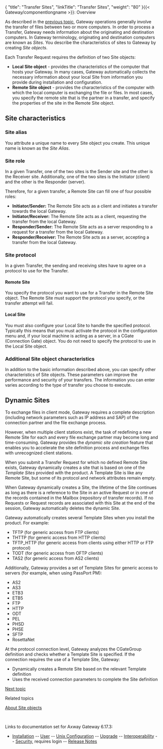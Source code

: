 {
    "title": "Transfer Sites",
    "linkTitle": "Transfer Sites",
    "weight": "80"
}{{< Gateway/componentlongname  >}}: Overview

As described in the [previous topic](../ov_file_transfers), Gateway operations generally involve the transfer of files between two or more computers. In order to process a Transfer, Gateway needs information about the originating and destination computers. In Gateway terminology, originating and destination computers are known as *Sites*. You describe the characteristics of sites to Gateway by creating *Site objects*.

Each Transfer Request requires the definition of two Site objects:

-   **Local Site object** - provides the characteristics of the computer that hosts your Gateway. In many cases, Gateway automatically collects the necessary information about your local Site from information you provide during installation and configuration.
-   <span style="font-weight: bold;">Remote Site object</span> - provides the characteristics of the computer with which the local computer is exchanging the file or files. In most cases, you specify the remote site that is the partner in a transfer, and specify the properties of the site in the Remote Site object.

## Site characteristics

### Site alias

You attribute a unique name to every Site object you create. This unique name is known as the <span style="font-style: italic;">Site Alias</span>.

### Site role

In a given Transfer, one of the two sites is the Sender site and the other is the Receiver site. Additionally, one of the two sites is the Initiator (client) and the other is the Responder (server).

Therefore, for a given transfer, a Remote Site can fill one of four possible roles:

-   <span style="font-weight: bold;">Initiator/Sender:</span> The Remote Site acts as a client and initiates a transfer towards the local Gateway.
-   <span style="font-weight: bold;">Initiator/Receiver:</span> The Remote Site acts as a client, requesting the transfer from the local Gateway.
-   <span style="font-weight: bold;">Responder/Sender:</span> The Remote Site acts as a server responding to a request for a transfer from the local Gateway.
-   <span style="font-weight: bold;">Responder/Receiver:</span> The Remote Site acts as a server, accepting a transfer from the local Gateway.

### Site protocol

In a given Transfer, the sending and receiving sites have to agree on a protocol to use for the Transfer.

#### Remote Site

You specify the protocol you want to use for a Transfer in the Remote Site object. The Remote Site must support the protocol you specify, or the transfer attempt will fail.

#### Local Site

You must also configure your Local Site to handle the specified protocol. Typically this means that you must activate the protocol in the configuration menu and, if your local machine is acting as a server, in a CGate (Connection Gate) object. You do not need to specify the protocol to use in the Local Site object.

### Additional Site object characteristics

In addition to the basic information described above, you can specify other characteristics of Site objects. These parameters can improve the performance and security of your transfers. The information you can enter varies according to the type of transfer you choose to execute.

## Dynamic Sites

To exchange files in client mode, Gateway requires a complete description (including network parameters such as IP address and SAP) of the connection partner and the file exchange process.

However, when multiple client stations exist, the task of redefining a new Remote Site for each and every file exchange partner may become long and time-consuming. Gateway provides the <span style="font-style: italic;">dynamic site creation</span> feature that enables you to accelerate the site definition process and exchange files with unrecognized client stations.

When you submit a Transfer Request for which no defined Remote Site exists, Gateway dynamically creates a site that is based on one of the <span style="font-style: italic;">Template Sites</span> provided with the product. A Template Site is like any Remote Site, but some of its protocol and network attributes remain empty.

When Gateway dynamically creates a Site, the lifetime of the Site continues as long as there is a reference to the Site in an active Request or in one of the records contained in the Mailbox (repository of transfer records). If no Requests or Request records are associated with this Site at the end of the session, Gateway automatically deletes the dynamic Site.

Gateway automatically creates several Template Sites when you install the product. For example:

-   TFTP (for generic access from FTP clients)
-   THTTP (for generic access from HTTP clients)
-   TFTP\_HTTP (for generic access from clients using either HTTP or FTP protocol)
-   TODT (for generic access from OFTP clients)
-   TAS2 (for generic access from AS2 clients)

Additionally, Gateway provides a set of Template Sites for generic access to servers (for example, when using PassPort PM):

-   AS2
-   AS3
-   ETB3
-   ETB5
-   FTP
-   HTTP
-   ODT
-   PEL
-   PHSD
-   PHSE
-   SFTP
-   RosettaNet

At the protocol connection level, Gateway analyzes the CGateGroup definition and checks whether a Template Site is specified. If the connection requires the use of a Template Site, Gateway:

-   Dynamically creates a Remote Site based on the relevant Template definition
-   Uses the received connection parameters to complete the Site definition

[Next topic](../ov_applications)

Related topics

[About Site objects](../../managing_partners_start_here/sites_start_here)

 

Links to documentation set for Axway Gateway <span class="mc-variable axway_variables.Release_Number variable">6.17.3</span>:

-   [Installation](/bundle/Gateway_6173_InstallationGuide_allOS_en_HTML5/page/Content/start_page.htm) -- [User](/bundle/Gateway_6173_UsersGuide_allOS_en_HTML5/page/Content/start_page.htm) -- [Unix Configuration](/bundle/Gateway_6173_ConfigurationGuide_UNIX_en_HTML5/page/Content/start_page.htm) -- [Upgrade](/bundle/Gateway_6173_UpgradeGuide_allOS_en_HTML5/page/Content/start_page.htm) -- [Interoperability](/bundle/Gateway_6173_InteroperabilityGuide_allOS_en_HTML5/page/Content/start_page.htm) -- [Security](/bundle/Gateway_6173_SecurityGuide_allOS_en_HTML5/page/Content/start_page.htm), requires login -- [Release Notes](/bundle/Gateway_6173_ReleaseNotes_allOS_en_HTML5/page/Content/Gateway_ReleaseNotes_allOS_en.htm)
